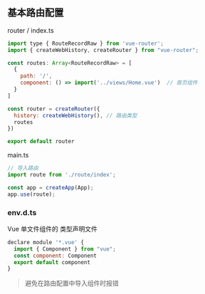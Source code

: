 ## 基本路由配置

router / index.ts

```js
import type { RouteRecordRaw } from 'vue-router';
import { createWebHistory, createRouter } from "vue-router";

const routes: Array<RouteRecordRaw> = [
  {
    path: '/',
    component: () => import('../views/Home.vue')  // 首页组件
  }
]

const router = createRouter({
  history: createWebHistory(), // 路由类型
  routes
})

export default router
```



main.ts

```js
// 导入路由
import route from './route/index';

const app = createApp(App);
app.use(route);
```



### env.d.ts

Vue 单文件组件的 类型声明文件

```js
declare module '*.vue' {
  import { Component } from "vue";
  const component: Component
  export default component
}
```

> 避免在路由配置中导入组件时报错
